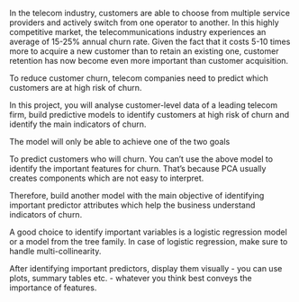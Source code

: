 In the telecom industry, customers are able to choose from multiple service providers and actively switch from one operator to another. In this highly competitive market, the telecommunications industry experiences an average of 15-25% annual churn rate. Given the fact that it costs 5-10 times more to acquire a new customer than to retain an existing one, customer retention has now become even more important than customer acquisition.

To reduce customer churn, telecom companies need to predict which customers are at high risk of churn.

In this project, you will analyse customer-level data of a leading telecom firm, build predictive models to identify customers at high risk of churn and identify the main indicators of churn.

The model will only be able to achieve one of the two goals

To predict customers who will churn.
You can’t use the above model to identify the important features for churn. That’s because PCA usually creates components which are not easy to interpret.

Therefore, build another model with the main objective of identifying important predictor attributes which help the business understand indicators of churn.

A good choice to identify important variables is a logistic regression model or a model from the tree family. In case of logistic regression, make sure to handle multi-collinearity.

After identifying important predictors, display them visually - you can use plots, summary tables etc. - whatever you think best conveys the importance of features.
